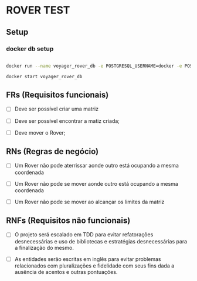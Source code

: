 # ROVER TEST

## Setup

### docker db setup

```sh

docker run --name voyager_rover_db -e POSTGRESQL_USERNAME=docker -e POSTGRESQL_PASSWORD=docker -e POSTGRESQL_DATABASE=voyager_rover -p 5432:5432 bitnami/postgresql

docker start voyager_rover_db
```

## FRs (Requisitos funcionais)


- [ ] Deve ser possível criar uma matriz

- [ ] Deve ser possível encontrar a matiz criada;

- [ ] Deve mover o Rover;

## RNs (Regras de negócio)

- [ ] Um Rover não pode aterrissar aonde outro está ocupando a mesma coordenada

- [ ] Um Rover não pode se mover aonde outro está ocupando a mesma coordenada

- [ ] Um Rover não pode se mover ao alcançar os limites da matriz


## RNFs (Requisitos não funcionais)

- [ ] O projeto será escalado em TDD para evitar refatorações desnecessárias e uso de bibliotecas e estratégias desnecessárias para a finalização do mesmo.

- [ ] As entidades serão escritas em inglês para evitar problemas relacionados com pluralizações e fidelidade com seus fins dada a ausência de acentos e outras pontuações.

